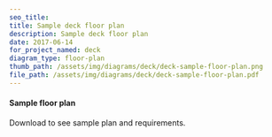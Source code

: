 ```yaml
---
seo_title: 
title: Sample deck floor plan
description: Sample deck floor plan
date: 2017-06-14
for_project_named: deck
diagram_type: floor-plan
thumb_path: /assets/img/diagrams/deck/deck-sample-floor-plan.png
file_path: /assets/img/diagrams/deck/deck-sample-floor-plan.pdf
---
```

#### Sample floor plan
Download to see sample plan and requirements.

